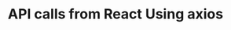 ---
title: API calls from React Using axios
description: "API calls from React Using axios"
hide_table_of_contents: true
---